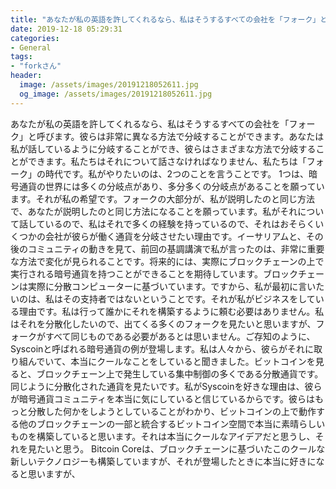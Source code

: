 ```yaml
---
title: "あなたが私の英語を許してくれるなら、私はそうするすべての会社を「フォーク」と呼びます。"
date: 2019-12-18 05:29:31
categories:
- General
tags:
- "forkさん"
header:
  image: /assets/images/20191218052611.jpg
  og_image: /assets/images/20191218052611.jpg
---
```


あなたが私の英語を許してくれるなら、私はそうするすべての会社を「フォーク」と呼びます。彼らは非常に異なる方法で分岐することができます。あなたは私が話しているように分岐することができ、彼らはさまざまな方法で分岐することができます。私たちはそれについて話さなければなりません、私たちは「フォーク」の時代です。私がやりたいのは、2つのことを言うことです。 1つは、暗号通貨の世界には多くの分岐点があり、多分多くの分岐点があることを願っています。それが私の希望です。フォークの大部分が、私が説明したのと同じ方法で、あなたが説明したのと同じ方法になることを願っています。私がそれについて話しているので、私はそれで多くの経験を持っているので、それはおそらくいくつかの会社が彼らが働く通貨を分岐させたい理由です。イーサリアムと、その後のコミュニティの動きを見て、前回の基調講演で私が言ったのは、非常に重要な方法で変化が見られることです。将来的には、実際にブロックチェーンの上で実行される暗号通貨を持つことができることを期待しています。ブロックチェーンは実際に分散コンピューターに基づいています。ですから、私が最初に言いたいのは、私はその支持者ではないということです。それが私がビジネスをしている理由です。私は行って誰かにそれを構築するように頼む必要はありません。私はそれを分散化したいので、出てくる多くのフォークを見たいと思いますが、フォークがすべて同じものである必要があるとは思いません。ご存知のように、Syscoinと呼ばれる暗号通貨の例が登場します。私は人々から、彼らがそれに取り組んでいて、本当にクールなことをしていると聞きました。ビットコインを見ると、ブロックチェーン上で発生している集中制御の多くである分散通貨です。同じように分散化された通貨を見たいです。私がSyscoinを好きな理由は、彼らが暗号通貨コミュニティを本当に気にしていると信じているからです。彼らはもっと分散した何かをしようとしていることがわかり、ビットコインの上で動作する他のブロックチェーンの一部と統合するビットコイン空間で本当に素晴らしいものを構築していると思います。それは本当にクールなアイデアだと思うし、それを見たいと思う。 Bitcoin Coreは、ブロックチェーンに基づいたこのクールな新しいテクノロジーも構築していますが、それが登場したときに本当に好きになると思いますが、
